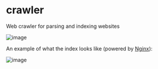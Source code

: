 # crawler
Web crawler for parsing and indexing websites

![image](https://user-images.githubusercontent.com/40216842/230589829-45b84422-d982-4efd-ba6e-29d0eedc250f.png)

An example of what the index looks like (powered by [Nginx](https://www.nginx.com/)):

![image](https://user-images.githubusercontent.com/40216842/230589166-ed854049-6a08-42a1-9aef-b3b34fd1acf9.png)

